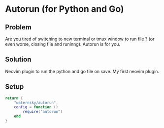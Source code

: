 # Autorun (for Python and Go)

## Problem
Are you tired of switching to new terminal or tmux window to run file ? (or even worse, closing file and runinng).
Autorun is for you.

## Solution
Neovim plugin to run the python and go file on save.
My first neovim plugin.

## Setup

```lua
return {
    "waternsky/autorun",
    config = function ()
        require("autorun")
    end
}
```
